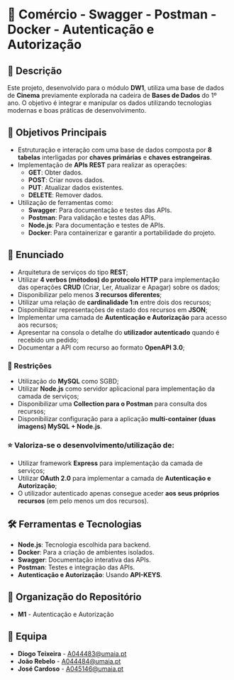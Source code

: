 # 📌 Comércio - Swagger - Postman - Docker - Autenticação e Autorização

## 📖 Descrição
Este projeto, desenvolvido para o módulo **DW1**, utiliza uma base de dados de **Cinema** previamente explorada na cadeira de **Bases de Dados** do 1º ano. O objetivo é integrar e manipular os dados utilizando tecnologias modernas e boas práticas de desenvolvimento.

## 🎯 Objetivos Principais
- Estruturação e interação com uma base de dados composta por **8 tabelas** interligadas por **chaves primárias** e **chaves estrangeiras**.
- Implementação de **APIs REST** para realizar as operações:
  - **GET**: Obter dados.
  - **POST**: Criar novos dados.
  - **PUT**: Atualizar dados existentes.
  - **DELETE**: Remover dados.
- Utilização de ferramentas como:
  - **Swagger**: Para documentação e testes das APIs.
  - **Postman**: Para validação e testes das APIs.
  - **Node.js**: Para documentação e testes de APIs.
  - **Docker**: Para containerizar e garantir a portabilidade do projeto.

## 📜 Enunciado
- Arquitetura de serviços do tipo **REST**;
- Utilizar **4 verbos (métodos) do protocolo HTTP** para implementação das operações **CRUD** (Criar, Ler, Atualizar e Apagar) sobre os dados;
- Disponibilizar pelo menos **3 recursos diferentes**;
- Utilizar uma relação de **cardinalidade 1:n** entre dois dos recursos;
- Disponibilizar representações de estado dos recursos em **JSON**;
- Implementar uma camada de **Autenticação e Autorização** para acesso aos recursos;
- Apresentar na consola o detalhe do **utilizador autenticado** quando é recebido um pedido;
- Documentar a API com recurso ao formato **OpenAPI 3.0**;

### 🚫 Restrições
- Utilização do **MySQL** como SGBD;
- Utilizar **Node.js** como servidor aplicacional para implementação da camada de serviços;
- Disponibilizar uma **Collection para o Postman** para consulta dos recursos;
- Disponibilizar configuração para a aplicação **multi-container (duas imagens) MySQL + Node.js**.

### ⭐ Valoriza-se o desenvolvimento/utilização de:
- Utilizar framework **Express** para implementação da camada de serviços;
- Utilizar **OAuth 2.0** para implementar a camada de **Autenticação e Autorização**;
- O utilizador autenticado apenas consegue aceder **aos seus próprios recursos** (em pelo menos um dos recursos).

## 🛠️ Ferramentas e Tecnologias
- **Node.js**: Tecnologia escolhida para backend.
- **Docker**: Para a criação de ambientes isolados.
- **Swagger**: Documentação interativa das APIs.
- **Postman**: Testes e integração das APIs.
- **Autenticação e Autorização**: Usando **API-KEYS**.

## 📂 Organização do Repositório
- **M1** - Autenticação e Autorização

## 👥 Equipa
- **Diogo Teixeira** - A044483@umaia.pt
- **João Rebelo** - A044484@umaia.pt
- **José Cardoso** - A045146@umaia.pt
